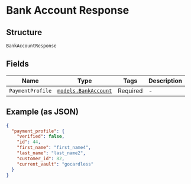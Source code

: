 
# Bank Account Response

## Structure

`BankAccountResponse`

## Fields

| Name | Type | Tags | Description |
|  --- | --- | --- | --- |
| `PaymentProfile` | [`models.BankAccount`](bank-account.md) | Required | - |

## Example (as JSON)

```json
{
  "payment_profile": {
    "verified": false,
    "id": 44,
    "first_name": "first_name4",
    "last_name": "last_name2",
    "customer_id": 82,
    "current_vault": "gocardless"
  }
}
```

